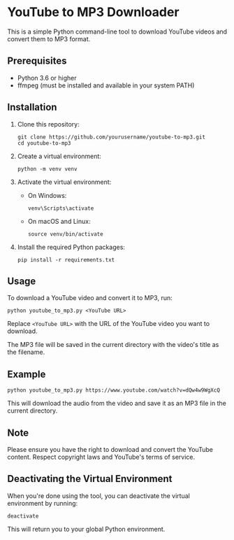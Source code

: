 # YouTube to MP3 Downloader

This is a simple Python command-line tool to download YouTube videos and convert them to MP3 format.

## Prerequisites

- Python 3.6 or higher
- ffmpeg (must be installed and available in your system PATH)

## Installation

1. Clone this repository:
   ```
   git clone https://github.com/yourusername/youtube-to-mp3.git
   cd youtube-to-mp3
   ```

2. Create a virtual environment:
   ```
   python -m venv venv
   ```

3. Activate the virtual environment:
   - On Windows:
     ```
     venv\Scripts\activate
     ```
   - On macOS and Linux:
     ```
     source venv/bin/activate
     ```

4. Install the required Python packages:
   ```
   pip install -r requirements.txt
   ```

## Usage

To download a YouTube video and convert it to MP3, run:

```
python youtube_to_mp3.py <YouTube URL>
```

Replace `<YouTube URL>` with the URL of the YouTube video you want to download.

The MP3 file will be saved in the current directory with the video's title as the filename.

## Example

```
python youtube_to_mp3.py https://www.youtube.com/watch?v=dQw4w9WgXcQ
```

This will download the audio from the video and save it as an MP3 file in the current directory.

## Note

Please ensure you have the right to download and convert the YouTube content. Respect copyright laws and YouTube's terms of service.

## Deactivating the Virtual Environment

When you're done using the tool, you can deactivate the virtual environment by running:

```
deactivate
```

This will return you to your global Python environment.
